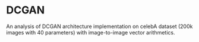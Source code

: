 # DCGAN
An analysis of DCGAN architecture implementation on celebA dataset (200k images with 40 parameters) with image-to-image vector arithmetics.
